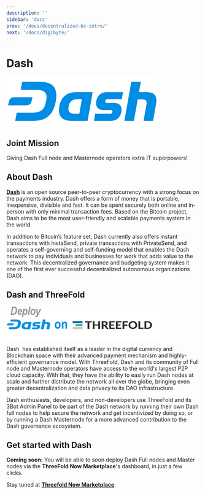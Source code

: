 ```yaml
---
description: ''
sidebar: 'docs'
prev: '/docs/decentralized-bc-intro/'
next: '/docs/digibyte/'
---
```


# Dash

![](./img/dash1.png)

## Joint Mission

Giving Dash Full node and Masternode operators extra IT superpowers!

## About Dash 

**[Dash](https://www.dash.org/)** is an open source peer-to-peer cryptocurrency with a strong focus on the payments industry. Dash offers a form of money that is portable, inexpensive, divisible and fast. It can be spent securely both online and in-person with only minimal transaction fees. Based on the Bitcoin project, Dash aims to be the most user-friendly and scalable payments system in the world.

In addition to Bitcoin’s feature set, Dash currently also offers instant transactions with InstaSend, private transactions with PrivateSend, and operates a self-governing and self-funding model that enables the Dash network to pay individuals and businesses for work that adds value to the network. This decentralized governance and budgeting system makes it one of the first ever successful decentralized autonomous organizations (DAO).

## Dash and ThreeFold

![](./img/dash2.png)

Dash  has established itself as a leader in the digital currency and Blockchain space with their advanced payment mechanism and highly-efficient governance model. With ThreeFold, Dash and its community of Full node and Masternode operators have access to the world's largest P2P cloud capacity. With that, they have the ability to easily run Dash nodes at scale and further distribute the network all over the globe, bringing even greater decentralization and data privacy to its DAO infrastructure.

Dash enthusiasts, developers, and non-developers use ThreeFold and its 3Bot Admin Panel to be part of the Dash network by running their own Dash full nodes to help secure the network and get incentivized by doing so, or by running a Dash Masternode for a more advanced contribution to the Dash governance ecosystem. 

## Get started with Dash

**Coming soon:** You will be able to soon deploy Dash Full nodes and Master nodes via the **ThreeFold Now Marketplace**'s dashboard, in just a few clicks.

Stay tuned at **[Threefold Now Marketplace](https://marketplace.threefold.io)**.
